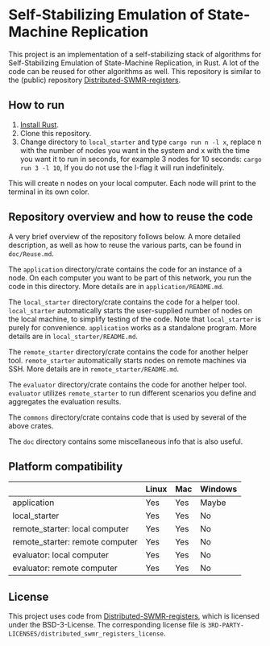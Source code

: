 
# Self-Stabilizing Emulation of State-Machine Replication

This project is an implementation of a self-stabilizing stack of algorithms for Self-Stabilizing Emulation of State-Machine Replication, in Rust. A lot of the code can be reused for other algorithms as well. This repository is similar to the (public) repository [Distributed-SWMR-registers](https://github.com/osklunds/Distributed-SWMR-registers).

## How to run

1. [Install Rust](https://www.rust-lang.org/tools/install).
2. Clone this repository.
3. Change directory to `local_starter` and type `cargo run n -l x`, replace n with the number of nodes you want in the system and x with the time you want it to run in seconds, for example 3 nodes for 10 seconds: `cargo run 3 -l 10`, If you do not use the l-flag it will run indefinitely.

This will create n nodes on your local computer. Each node will print to the terminal in its own color.

## Repository overview and how to reuse the code

A very brief overview of the repository follows below. A more detailed description, as well as how to reuse the various parts, can be found in `doc/Reuse.md`.

The `application` directory/crate contains the code for an instance of a node. On each computer you want to be part of this network, you run the code in this directory. More details are in `application/README.md`.

The `local_starter` directory/crate contains the code for a helper tool. `local_starter` automatically starts the user-supplied number of nodes on the local machine, to simplify testing of the code. Note that `local_starter` is purely for convenience. `application` works as a standalone program. More details are in `local_starter/README.md`.

The `remote_starter` directory/crate contains the code for another helper tool. `remote_starter` automatically starts nodes on remote machines via SSH. More details are in `remote_starter/README.md`.

The `evaluator` directory/crate contains the code for another helper tool. `evaluator` utilizes `remote_starter` to run different scenarios you define and aggregates the evaluation results.

The `commons` directory/crate contains code that is used by several of the above crates.

The `doc` directory contains some miscellaneous info that is also useful.


## Platform compatibility

|                                 | Linux | Mac | Windows |
|---------------------------------|-------|-----|---------|
| application                     | Yes   | Yes | Maybe   |
| local_starter                   | Yes   | Yes | No      |
| remote_starter: local computer  | Yes   | Yes | No      |
| remote_starter: remote computer | Yes   | Yes | No      |
| evaluator: local computer       | Yes   | Yes | No      |
| evaluator: remote computer      | Yes   | Yes | No      |


## License

This project uses code from [Distributed-SWMR-registers](https://github.com/osklunds/Distributed-SWMR-registers), which is licensed under the BSD-3-License. The corresponding license file is `3RD-PARTY-LICENSES/distributed_swmr_registers_license`.